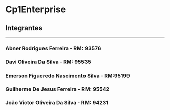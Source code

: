 # Cp1Enterprise
## Integrantes
---
### Abner Rodrigues Ferreira - RM: 93576
### Davi Oliveira Da Silva - RM: 95535
### Emerson Figueredo Nascimento Silva - RM:95199
### Guilherme De Jesus Ferreira - RM: 95542
### João Victor Oliveira Da Silva - RM: 94231
